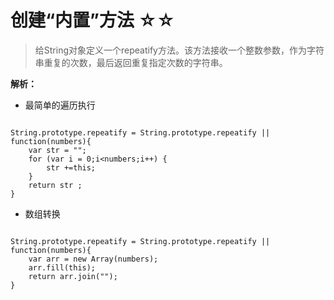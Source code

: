 # 创建“内置”方法  ☆☆

> 给String对象定义一个repeatify方法。该方法接收一个整数参数，作为字符串重复的次数，最后返回重复指定次数的字符串。

**解析：**

- 最简单的遍历执行
```

String.prototype.repeatify = String.prototype.repeatify || function(numbers){
	var str = "";
	for (var i = 0;i<numbers;i++) {
		str +=this;
	}
	return str ;
}

```

- 数组转换
```

String.prototype.repeatify = String.prototype.repeatify || function(numbers){
	var arr = new Array(numbers);
	arr.fill(this);
	return arr.join("");
}

```
